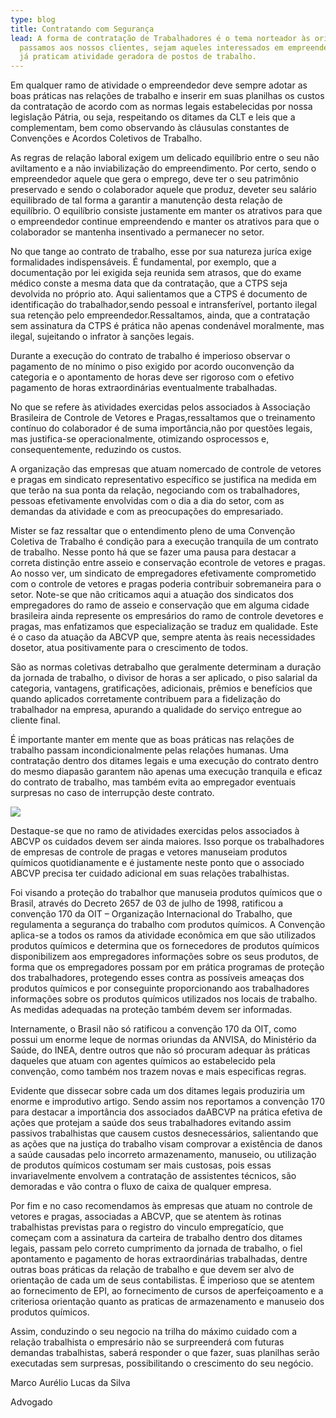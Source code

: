```yaml
---
type: blog
title: Contratando com Segurança
lead: A forma de contratação de Trabalhadores é o tema norteador às orientações que
  passamos aos nossos clientes, sejam aqueles interessados em empreender ou os que
  já praticam atividade geradora de postos de trabalho.
---
```

Em qualquer ramo de atividade o empreendedor deve sempre adotar as boas práticas nas relações de trabalho e inserir em suas planilhas os custos da contratação de acordo com as normas legais estabelecidas por nossa legislação Pátria, ou seja, respeitando os ditames da CLT e leis que a complementam, bem como observando às cláusulas constantes de Convenções e Acordos Coletivos de Trabalho.

As regras de relação laboral exigem um delicado equilíbrio entre o seu não aviltamento e a não inviabilização do empreendimento. Por certo, sendo o empreendedor aquele que gera o emprego, deve ter o seu patrimônio preservado e sendo o colaborador aquele que produz, deveter seu salário equilibrado de tal forma a garantir a manutenção desta relação de equilíbrio. O equilíbrio consiste justamente em manter os atrativos para que o empreendedor continue empreendendo e manter os atrativos para que o colaborador se mantenha insentivado a permanecer no setor.

No que tange ao contrato de trabalho, esse por sua natureza juríca exige formalidades indispensáveis. É fundamental, por exemplo, que a documentação por lei exigida seja reunida sem atrasos, que do exame médico conste a mesma data que da contratação, que a CTPS seja devolvida no próprio ato. Aqui salientamos que a CTPS é documento de identificação do trabalhador,sendo pessoal e intransferível, portanto ilegal sua retenção pelo empreendedor.Ressaltamos, ainda, que a contratação sem assinatura da CTPS é prática não apenas condenável moralmente, mas ilegal, sujeitando o infrator à sanções legais.

Durante a execução do contrato de trabalho é imperioso observar o pagamento de no mínimo o piso exigido por acordo ouconvenção da categoria e o apontamento de horas deve ser rigoroso com o efetivo pagamento de horas extraordinárias eventualmente trabalhadas.

No que se refere às atividades exercidas pelos associados à Associação Brasileira de Controle de Vetores e Pragas,ressaltamos que o treinamento contínuo do colaborador é de suma importância,não por questões legais, mas justifica-se operacionalmente, otimizando osprocessos e, consequentemente, reduzindo os custos.

A organização das empresas que atuam nomercado de controle de vetores e pragas em sindicato representativo específico se justifica na medida em que terão na sua ponta da relação, negociando com os trabalhadores, pessoas efetivamente envolvidas com o dia a dia do setor, com as demandas da atividade e com as preocupações do empresariado.

Mister se faz ressaltar que o entendimento pleno de uma Convenção Coletiva de Trabalho é condição para a execução tranquila de um contrato de trabalho. Nesse ponto há que se fazer uma pausa para destacar a correta distinção entre asseio e conservação econtrole de vetores e pragas. Ao nosso ver, um sindicato de empregadores efetivamente comprometido com o controle de vetores e pragas poderia contribuir sobremaneira para o setor. Note-se que não criticamos aqui a atuação dos sindicatos dos empregadores do ramo de asseio e conservação que em alguma cidade brasileira ainda represente os empresários do ramo de controle devetores e pragas, mas enfatizamos que especialização se traduz em qualidade. Este é o caso da atuação da ABCVP que, sempre atenta às reais necessidades dosetor, atua positivamente para o crescimento de todos.

São as normas coletivas detrabalho que geralmente determinam a duração da jornada de trabalho, o divisor de horas a ser aplicado, o piso salarial da categoria, vantagens, gratificações, adicionais, prêmios e benefícios que quando aplicados corretamente contribuem para a fidelização do trabalhador na empresa, apurando a qualidade do serviço entregue ao cliente final.

É importante manter em mente que as boas práticas nas relações de trabalho passam incondicionalmente pelas relações humanas. Uma contratação dentro dos ditames legais e uma execução do contrato dentro do mesmo diapasão garantem não apenas uma execução tranquila e eficaz do contrato de trabalho, mas também evita ao empregador eventuais surpresas no caso de interrupção deste contrato.

![](/uploads/2018/02/04/coverpic.svg)

Destaque-se que no ramo de atividades exercidas pelos associados à ABCVP os cuidados devem ser ainda maiores. Isso porque os trabalhadores de empresas de controle de pragas e vetores manuseiam produtos químicos quotidianamente e é justamente neste ponto que o associado ABCVP precisa ter cuidado adicional em suas relações trabalhistas.

Foi visando a proteção do trabalhor que manuseia produtos químicos que o Brasil, através do Decreto 2657 de 03 de julho de 1998, ratificou a convenção 170 da OIT – Organização Internacional do Trabalho, que regulamenta a segurança do trabalho com produtos químicos. A Convenção aplica-se a todos os ramos da atividade econômica em que são utilizados produtos químicos e determina que os fornecedores de produtos químicos disponibilizem aos empregadores informações sobre os seus produtos, de forma que os empregadores possam por em prática programas de proteção dos trabalhadores, protegendo esses contra as possíveis ameaças dos produtos químicos e por conseguinte proporcionando aos trabalhadores informações sobre os produtos químicos utilizados nos locais de trabalho. As medidas adequadas na proteção também devem ser informadas.

Internamente, o Brasil não só ratificou a convenção 170 da OIT, como possui um enorme leque de normas oriundas da ANVISA, do Ministério da Saúde, do INEA, dentre outros que não só procuram adequar às práticas daqueles que atuam con agentes químicos ao estabelecido pela convenção, como também nos trazem novas e mais especificas regras.

Evidente que dissecar sobre cada um dos ditames legais produziria um enorme e improdutivo artigo. Sendo assim nos reportamos a convenção 170 para destacar a importância dos associados daABCVP na prática efetiva de ações que protejam a saúde dos seus trabalhadores evitando assim passivos trabalhistas que causem custos desnecessários, salientando que as ações que na justiça do trabalho visam comprovar a existência de danos a saúde causadas pelo incorreto armazenamento, manuseio, ou utilização de produtos químicos costumam ser mais custosas, pois essas invariavelmente envolvem a contratação de assistentes técnicos, são demoradas e vão contra o fluxo de caixa de qualquer empresa.

Por fim e no caso recomendamos às empresas que atuam no controle de vetores e pragas, associadas a ABCVP, que se atentem às rotinas trabalhistas previstas para o registro do vinculo empregatício, que começam com a assinatura da carteira de trabalho dentro dos ditames legais, passam pelo correto cumprimento da jornada de trabalho, o fiel apontamento e pagamento de horas extraordinárias trabalhadas, dentre outras boas práticas da relação de trabalho e que devem ser alvo de orientação de cada um de seus contabilistas. É imperioso que se atentem ao fornecimento de EPI, ao fornecimento de cursos de aperfeiçoamento e a criteriosa orientação quanto as praticas de armazenamento e manuseio dos produtos químicos.

Assim, conduzindo o seu negocio na trilha do máximo cuidado com a relação trabalhista o empresário não se surpreenderá com futuras demandas trabalhistas, saberá responder o que fazer, suas planilhas serão executadas sem surpresas, possibilitando o crescimento do seu negócio.

Marco Aurélio Lucas da Silva

Advogado
